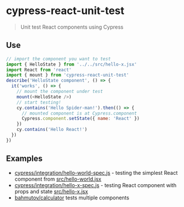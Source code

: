 # cypress-react-unit-test

> Unit test React components using Cypress

## Use

```js
// import the component you want to test
import { HelloState } from '../../src/hello-x.jsx'
import React from 'react'
import { mount } from 'cypress-react-unit-test'
describe('HelloState component', () => {
  it('works', () => {
    // mount the component under test
    mount(<HelloState />)
    // start testing!
    cy.contains('Hello Spider-man!').then(() => {
      // mounted component is at Cypress.component
      Cypress.component.setState({ name: 'React' })
    })
    cy.contains('Hello React!')
  })
})
```

## Examples

* [cypress/integration/hello-world-spec.js](cypress/integration/hello-world-spec.js) - testing the simplest React component from [src/hello-world.jsx](src/hello-world.jsx)
* [cypress/integration/hello-x-spec.js](cypress/integration/hello-x-spec.js) - testing React component with props and state [src/hello-x.jsx](src/hello-x.jsx)
* [bahmutov/calculator](https://github.com/bahmutov/calculator) tests multiple components

